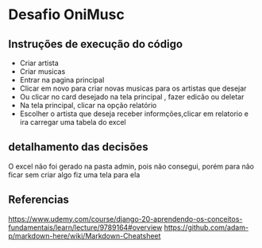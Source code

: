 # Desafio OniMusc

## Instruções de execução do código
- Criar artista 
- Criar musicas
- Entrar na pagina principal 
- Clicar em novo para criar novas musicas para os artistas que desejar
- Ou clicar no card  desejado na tela principal , fazer edicão ou deletar
- Na tela principal, clicar na opção relatório
- Escolher o artista que deseja receber informções,clicar em relatorio e ira  carregar uma tabela do excel
## detalhamento das decisões
O excel não foi gerado na pasta admin, pois não consegui, porém para não ficar sem criar algo fiz uma tela para ela

## Referencias 
https://www.udemy.com/course/django-20-aprendendo-os-conceitos-fundamentais/learn/lecture/9789164#overview
https://github.com/adam-p/markdown-here/wiki/Markdown-Cheatsheet
